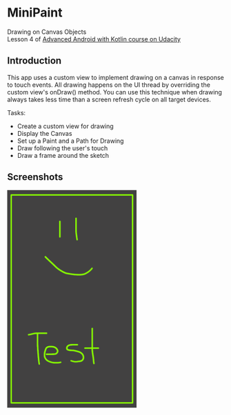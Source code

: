 # MiniPaint

Drawing on Canvas Objects  
Lesson 4 of [Advanced Android with Kotlin course on Udacity](https://classroom.udacity.com/courses/ud940)

## Introduction

This app uses a custom view to implement drawing on a canvas in response to touch events. All drawing happens on the UI thread by overriding the custom view's onDraw() method. You can use this technique when drawing always takes less time than a screen refresh cycle on all target devices.

Tasks:

* Create a custom view for drawing
* Display the Canvas
* Set up a Paint and a Path for Drawing
* Draw following the user's touch
* Draw a frame around the sketch

## Screenshots

<img src="screenshots/canvas-screen.png" alt="Canvas Screen" width="300"/>